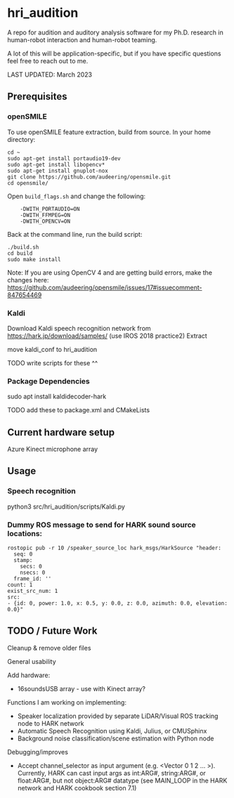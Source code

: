 # hri_audition
A repo for audition and auditory analysis software for my Ph.D. research in human-robot interaction and human-robot teaming.

A lot of this will be application-specific, but if you have specific questions feel free to reach out to me.

LAST UPDATED: March 2023

## Prerequisites

### openSMILE
To use openSMILE feature extraction, build from source. In your home directory:
```
cd ~
sudo apt-get install portaudio19-dev
sudo apt-get install libopencv*
sudo apt-get install gnuplot-nox
git clone https://github.com/audeering/opensmile.git
cd opensmile/
```
Open `build_flags.sh` and change the following:
```
    -DWITH_PORTAUDIO=ON
    -DWITH_FFMPEG=ON
    -DWITH_OPENCV=ON
```
Back at the command line, run the build script:
```
./build.sh
cd build
sudo make install
```
Note: If you are using OpenCV 4 and are getting build errors, make the changes here: https://github.com/audeering/opensmile/issues/17#issuecomment-847654469 


### Kaldi
Download Kaldi speech recognition network from https://hark.jp/download/samples/ (use IROS 2018 practice2)
Extract

move kaldi_conf to hri_audition

TODO write scripts for these ^^

### Package Dependencies
sudo apt install kaldidecoder-hark

TODO add these to package.xml and CMakeLists

## Current hardware setup
Azure Kinect microphone array


## Usage

### Speech recognition
python3 src/hri_audition/scripts/Kaldi.py


### Dummy ROS message to send for HARK sound source locations:
```
rostopic pub -r 10 /speaker_source_loc hark_msgs/HarkSource "header:
  seq: 0
  stamp:
    secs: 0
    nsecs: 0
  frame_id: ''
count: 1
exist_src_num: 1
src:
- {id: 0, power: 1.0, x: 0.5, y: 0.0, z: 0.0, azimuth: 0.0, elevation: 0.0}" 

```

## TODO / Future Work

Cleanup & remove older files

General usability

Add hardware:
- 16soundsUSB array - use with Kinect array?

Functions I am working on implementing:
- Speaker localization provided by separate LiDAR/Visual ROS tracking node to HARK network
- Automatic Speech Recognition using Kaldi, Julius, or CMUSphinx
- Background noise classification/scene estimation with Python node

Debugging/improves
- Accept channel_selector as input argument (e.g. <Vector<int> 0 1 2 ... >). Currently, HARK can cast input args as int:ARG#, string:ARG#, or float:ARG#, but not object:ARG# datatype (see MAIN_LOOP in the HARK network and HARK cookbook section 7.1)